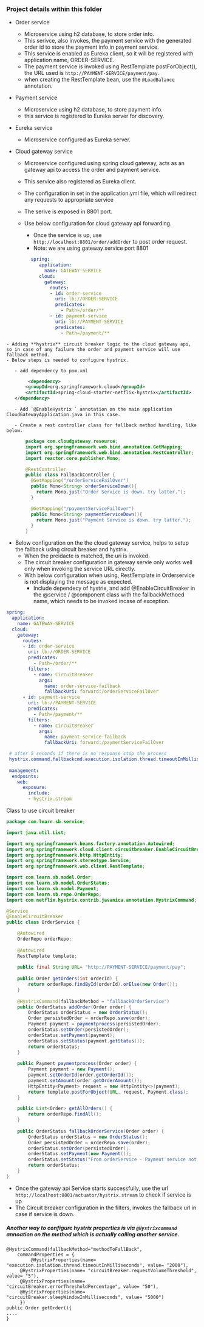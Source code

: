 
### Project details within this folder

- Order service
   - Microservice using h2 database, to store order info.
   - This serivce, also invokes, the payment service with the generated order id to store the payment info in payment service.
   - This service is enabled as Eureka client, so it will be registered with application name, ORDER-SERVICE.
   - The payment service is invoked using RestTemplate postForObject(), the URL used is `http://PAYMENT-SERVICE/payment/pay`.
   - when creating the RestTemplate bean, use the `@LoadBalance` annotation.
  
- Payment service
   - Microservice using h2 database, to store payment info.
   - this service is registered to Eureka server for discovery.
   
- Eureka service
   - Microservice configured as Eureka server.
   
- Cloud gateway service
   - Microservice configured using spring cloud gateway, acts as an gateway api to access the order and payment service.
   
   - This service also registered as Eureka client.
   
   - The configuration in set in the application.yml file, which will redirect any requests to appropriate service
   
   - The serive is exposed in 8801 port.
   
   - Use below configuration for cloud gateway api forwarding.
      - Once the service is up, use `http://localhost:8801/order/addOrder` to post order request. 
      - Note: we are using gateway service port 8801
   
```yaml
         spring:
            application:
              name: GATEWAY-SERVICE
            cloud:
              gateway:
                routes:
                - id: order-service
                  uri: lb://ORDER-SERVICE
                  predicates:
                    - Path=/order/** 
                - id: payment-service
                  uri: lb://PAYMENT-SERVICE
                  predicates:
                    - Path=/payment/**
```
    - Adding **hystrix** circuit breaker logic to the cloud gateway api, so in case of any failure the order and payment service will use fallback method.
    - Below steps is needed to configure hystrix.
    
       - add dependency to pom.xml
 ```xml
         <dependency>
	    <groupId>org.springframework.cloud</groupId>
	    <artifactId>spring-cloud-starter-netflix-hystrix</artifactId>
	</dependency>
```
       
       - Add `@EnableHystrix ` annotation on the main application CloudGatewayApplication.java in this case.
       
       - Create a rest controller class for fallback method handling, like below.
 ```java
        package com.cloudgateway.resource;
        import org.springframework.web.bind.annotation.GetMapping;
        import org.springframework.web.bind.annotation.RestController;
        import reactor.core.publisher.Mono;

        @RestController
        public class FallBackController {
          @GetMapping("/orderServiceFailOver")
          public Mono<String> orderServiceDown(){
            return Mono.just("Order Service is down. try latter.");
          }

          @GetMapping("/paymentServiceFailOver")
          public Mono<String> paymentServiceDown(){
            return Mono.just("Payment Service is down. try latter.");
          }
        }
```
       
 - Below configuration on the the cloud gateway service, helps to setup the fallback using circuit breaker and hystrix.
    - When the preidacte is matched, the uri is invoked.
    - The circuit breaker configuration in gateway servie only works well only when invoking the service URL directly. 
    - With below configuration when using, RestTemplate in Orderservice is not displaying the message as expected.
      - Include dependecy of hystrix, and add @EnableCircuitBreaker in the @service / @component class with the fallbackMethoed name, which needs to be invoked incase of exception.
```yaml
spring:
  application:
    name: GATEWAY-SERVICE
  cloud:
    gateway:
      routes:
      - id: order-service
        uri: lb://ORDER-SERVICE
        predicates:
          - Path=/order/** 
        filters:
          - name: CircuitBreaker
            args:
              name: order-service-failback
              fallbackUri: forward:/orderServiceFailOver
      - id: payment-service
        uri: lb://PAYMENT-SERVICE
        predicates:
          - Path=/payment/**
        filters:
          - name: CircuitBreaker
            args:
              name: payment-service-failback
              fallbackUri: forward:/paymentServiceFailOver  

 # after 5 seconds if there is no response stop the process
 hystrix.command.fallbackcmd.execution.isolation.thread.timeoutInMilliseconds: 5000
 
 management:
  endpoints:
    web:
      exposure:
        include:
        - hystrix.stream
```
Class to use circuit breaker
```java
package com.learn.sb.service;

import java.util.List;

import org.springframework.beans.factory.annotation.Autowired;
import org.springframework.cloud.client.circuitbreaker.EnableCircuitBreaker;
import org.springframework.http.HttpEntity;
import org.springframework.stereotype.Service;
import org.springframework.web.client.RestTemplate;

import com.learn.sb.model.Order;
import com.learn.sb.model.OrderStatus;
import com.learn.sb.model.Payment;
import com.learn.sb.repo.OrderRepo;
import com.netflix.hystrix.contrib.javanica.annotation.HystrixCommand;

@Service
@EnableCircuitBreaker
public class OrderService {

	@Autowired
	OrderRepo orderRepo;
	
	@Autowired
	RestTemplate template;
	
	public final String URL= "http://PAYMENT-SERVICE/payment/pay";
	
	public Order getOrders(int orderId) {
		return orderRepo.findById(orderId).orElse(new Order());
	}
	
	@HystrixCommand(fallbackMethod = "fallbackOrderService")
	public OrderStatus addOrder(Order order) {
		OrderStatus orderStatus = new OrderStatus();
		Order persistedOrder = orderRepo.save(order);
		Payment payment = paymentprocess(persistedOrder);
		orderStatus.setOrder(persistedOrder);
		orderStatus.setPayment(payment);
		orderStatus.setStatus(payment.getStatus());
        return orderStatus;
	}
	
	public Payment paymentprocess(Order order) {
		Payment payment = new Payment();
		payment.setOrderId(order.getOrderId());
		payment.setAmount(order.getOrderAmount());
		HttpEntity<Payment> request = new HttpEntity<>(payment);
		return template.postForObject(URL, request, Payment.class);
	}

	public List<Order> getAllOrders() {
		return orderRepo.findAll();
	}
	
	public OrderStatus fallbackOrderService(Order order) {
		OrderStatus orderStatus = new OrderStatus();
		Order persistedOrder = orderRepo.save(order);
		orderStatus.setOrder(persistedOrder);
		orderStatus.setPayment(new Payment());
		orderStatus.setStatus("From orderService - Payment service not accessible.");
		return orderStatus;
	}
}

```
   - Once the gateway api Service starts successfully, use the url `http://localhost:8801/actuator/hystrix.stream` to check if service is up
   - The Circuit breaker configuration in the filters, invokes the fallback url in case if service is down.

#####  Another way to configure hystrix properties is via `@Hystrixcommand` annoation on the method which is actually calling another service.
  ```
  @HystrixCommand(fallbackMethod="methodToFallBack",
      commandProperties = {
           @HystrixProperties(name= "execution.isolation.thread.timeoutInMilliseconds", value= "2000"),
	   @HystrixProperties(name= "circuitBreaker.requestVolumeThreshold", value= "5"),
	   @HystrixProperties(name= "circuitBreaker.errorThresholdPercentage", value= "50"),
	   @HystrixProperties(name= "circuitBreaker.sleepWindowInMilliseconds", value= "5000")
	   }) 
  public Order getOrder(){
  ....
  }
  ```
